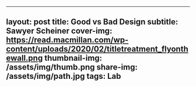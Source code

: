 
---
layout: post
title: Good vs Bad Design
subtitle: Sawyer Scheiner
cover-img: https://read.macmillan.com/wp-content/uploads/2020/02/titletreatment_flyonthewall.png
thumbnail-img: /assets/img/thumb.png
share-img: /assets/img/path.jpg
tags: Lab
---

